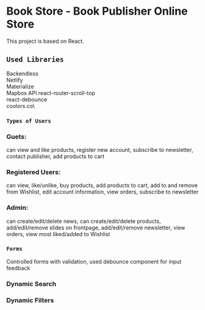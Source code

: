 # Book Store - Book Publisher Online Store

This project is based on React.

## `Used Libraries`

Backendless\
Netlify\
Materialize\
Mapbox API
react-router-scroll-top\
react-debounce\
coolors.co\

### `Types of Users`

### Guets: 
can view and like products,
register new account,
subscribe to newsletter,
contact publisher,
add products to cart

### Registered Users:
can view, like/unlike, buy products,
add products to cart,
add to and remove from Wishlist,
edit account information,
view orders,
subscribe to newsletter

### Admin:
can create/edit/delete news,
can create/edit/delete products,
add/edit/remove slides on frontpage,
add/edit/remove newsletter,
view orders,
view most liked/added to Wishlist

### `Forms`

Controlled forms with validation,
used debounce component for input feedback

### Dynamic Search

### Dynamic Filters